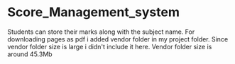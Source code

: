 # Score_Management_system
Students can store their marks along with the subject name.
For downloading pages as pdf i added vendor folder in my project folder.
Since vendor folder size is large i didn't include it here.
Vendor folder size is around 45.3Mb


